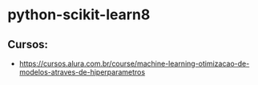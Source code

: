 # python-scikit-learn8

## Cursos:
- https://cursos.alura.com.br/course/machine-learning-otimizacao-de-modelos-atraves-de-hiperparametros
